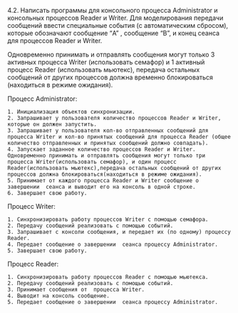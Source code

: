 
4.2.
Написать программы для консольного процесса Administrator и консольных процессов Reader и Writer. Для моделирования передачи сообщений ввести специальные события (c автоматическим сбросом), которые обозначают сообщение “A” , сообщение “B”,  и конец сеанса для процессов Reader и Writer. 

Одновременно принимать и отправлять сообщения могут только 3 активных процесса Writer (использовать семафор) и 1 активный процесс Reader (использовать мьютекс), передача остальных сообщений от других процессов должна временно блокироваться (находиться в режиме ожидания).

Процесс Administrator:

	1. Инициализация объектов синхронизации.
	2. Запрашивает у пользователя количество процессов Reader и Writer, которые он должен запустить.
	3. Запрашивает у пользователя кол-во отправленных сообщений для процесса Writer и кол-во принятых сообщений для процесса Reader (общее количество отправленных и принятых сообщений должно совпадать).
	4. Запускает заданное количество процессов Reader и Writer. Одновременно принимать и отправлять сообщения могут только три процесса Writer(использовать семафор), и один процесс Reader(использовать мьютекс),передача остальных сообщений от других процессов должна блокироваться(находиться в режиме ожидания).
	5. Принимает от каждого процесса Reader и Writer сообщение о завершении  сеанса и выводит его на консоль в одной строке. 
	6. Завершает свою работу.

Процесс Writer:

	1. Синхронизировать работу процессов Writer с помощью семафора.
	2. Передачу сообщений реализовать с помощью событий.
	3. Запрашивает с консоли сообщения, и передает их (по одному) процессу Reader.
	4. Передает сообщение о завершении  сеанса процессу Administrator.
	5. Завершает свою работу.

Процесс Reader:

	1. Синхронизировать работу процессов Reader с помощью мьютекса.
	2. Передачу сообщений реализовать с помощью событий.
	3. Принимает сообщения от  процесса Writer.
	4. Выводит на консоль сообщение.
	5. Передает сообщение о завершении  сеанса процессу Administrator.

